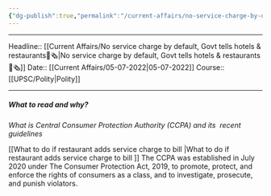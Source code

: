 ```yaml
---
{"dg-publish":true,"permalink":"/current-affairs/no-service-charge-by-default-govt-tells-hotels-and-restaurants/"}
---
```


----
Headline:: [[Current Affairs/No service charge by default, Govt tells hotels & restaurants📰🗞️\|No service charge by default, Govt tells hotels & restaurants📰🗞️]]
Date:: [[Current Affairs/05-07-2022\|05-07-2022]]
Course:: [[UPSC/Polity\|Polity]] 

----
##### What to read and why? 


_What is Central Consumer Protection Authority (CCPA) and its  recent guidelines_

[[What to do if restaurant adds service charge to bill \|What to do if restaurant adds service charge to bill ]]
The CCPA was established in July 2020 under The Consumer Protection Act, 2019, to promote, protect, and enforce the rights of consumers as a class, and to investigate, prosecute, and punish violators.